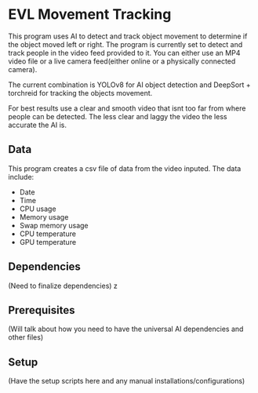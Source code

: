 # EVL Movement Tracking
This program uses AI to detect and track object movement to determine if the object moved left or right. The program is currently set to detect and track people in the video feed provided to it. You can either use an MP4 video file or a live camera feed(either online or a physically connected camera). 

The current combination is YOLOv8 for AI object detection and DeepSort + torchreid for tracking the objects movement.

For best results use a clear and smooth video that isnt too far from where people can be detected. The less clear and laggy the video the less accurate the AI is.

## Data
This program creates a csv file of data from the video inputed. The data include:
- Date
- Time
- CPU usage
- Memory usage
- Swap memory usage
- CPU temperature
- GPU temperature

## Dependencies
(Need to finalize dependencies)
z
## Prerequisites
(Will talk about how you need to have the universal AI dependencies and other files)

## Setup
(Have the setup scripts here and any manual installations/configurations)
